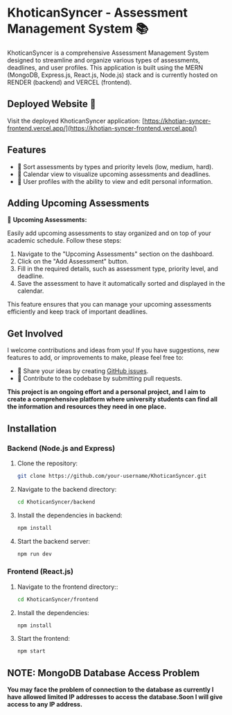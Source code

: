 # KhoticanSyncer - Assessment Management System 📚

KhoticanSyncer is a comprehensive Assessment Management System designed to streamline and organize various types of assessments, deadlines, and user profiles. This application is built using the MERN (MongoDB, Express.js, React.js, Node.js) stack and is currently hosted on RENDER (backend) and VERCEL (frontend).

## Deployed Website 🚀

Visit the deployed KhoticanSyncer application: [https://khotian-syncer-frontend.vercel.app/](https://khotian-syncer-frontend.vercel.app/)

## Features

- 🔄 Sort assessments by types and priority levels (low, medium, hard).
- 📅 Calendar view to visualize upcoming assessments and deadlines.
- 👤 User profiles with the ability to view and edit personal information.

## Adding Upcoming Assessments
📆 **Upcoming Assessments:**

Easily add upcoming assessments to stay organized and on top of your academic schedule. Follow these steps:

1. Navigate to the "Upcoming Assessments" section on the dashboard.
2. Click on the "Add Assessment" button.
3. Fill in the required details, such as assessment type, priority level, and deadline.
4. Save the assessment to have it automatically sorted and displayed in the calendar.

This feature ensures that you can manage your upcoming assessments efficiently and keep track of important deadlines.

## Get Involved

I welcome contributions and ideas from you! If you have suggestions, new features to add, or improvements to make, please feel free to:

- 📢 Share your ideas by creating [GitHub issues](https://github.com/your-username/KhoticanSyncer/issues).
- 🤝 Contribute to the codebase by submitting pull requests.

<strong>This project is an ongoing effort and a personal project, and I aim to create a comprehensive platform where university students can find all the information and resources they need in one place.</strong>


## Installation

### Backend (Node.js and Express)

1. Clone the repository:

   ```bash
   git clone https://github.com/your-username/KhoticanSyncer.git
2. Navigate to the backend directory:

   ```bash
   cd KhoticanSyncer/backend
3. Install the dependencies in backend:

   ```bash
   npm install
4. Start the backend server:

   ```bash
   npm run dev
### Frontend (React.js)

1. Navigate to the frontend directory::

   ```bash
   cd KhoticanSyncer/frontend
2. Install the dependencies:

   ```bash
   npm install
3. Start the frontend:

   ```bash
   npm start


## NOTE: MongoDB Database Access Problem
<strong>You may face the problem of connection to the database as currently I have allowed limited IP addresses to access the database.Soon I will give access to any IP address.</strong>
